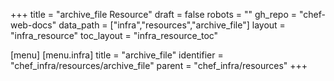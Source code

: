 +++
title = "archive_file Resource"
draft = false
robots = ""
gh_repo = "chef-web-docs"
data_path = ["infra","resources","archive_file"]
layout = "infra_resource"
toc_layout = "infra_resource_toc"

[menu]
  [menu.infra]
    title = "archive_file"
    identifier = "chef_infra/resources/archive_file"
    parent = "chef_infra/resources"
+++

<!-- The contents of this page are automatically generated from the archive_file.yaml file in the data directory. -->
<!-- To suggest a change, edit the https://github.com/chef/chef/blob/master/lib/chef/resource/archive_file.rb file
      and submit a pull request to the https://github.com/chef/chef repository. -->
